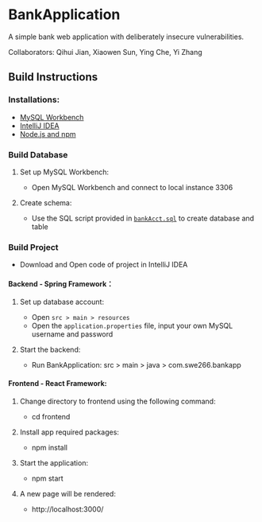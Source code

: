 # BankApplication

A simple bank web application with deliberately insecure vulnerabilities.

Collaborators: Qihui Jian, Xiaowen Sun, Ying Che, Yi Zhang

## Build Instructions
### Installations:
- [MySQL Workbench](https://dev.mysql.com/downloads/workbench/)
- [IntelliJ IDEA](https://www.jetbrains.com/idea/download/#section=mac)
- [Node.js and npm](https://nodejs.org/en/download)

### Build Database
1. Set up MySQL Workbench:
   - Open MySQL Workbench and connect to local instance 3306

2. Create schema:
   - Use the SQL script provided in [`bankAcct.sql`](https://github.com/isyizhang/BankApplication/blob/main/bankAcct.sql) to create database and table

### Build Project
   - Download and Open code of project in IntelliJ IDEA

#### Backend - Spring Framework：
1. Set up database account:
   -  Open `src > main > resources`
    - Open the `application.properties` file, input your own MySQL username and password

2. Start the backend:
    - Run BankApplication:  src > main > java > com.swe266.bankapp

#### Frontend - React Framework:
1. Change directory to frontend using the following command:
    - cd frontend

2. Install app required packages:
    - npm install

3. Start the application:
    - npm start

4. A new page will be rendered:
    - http://localhost:3000/

